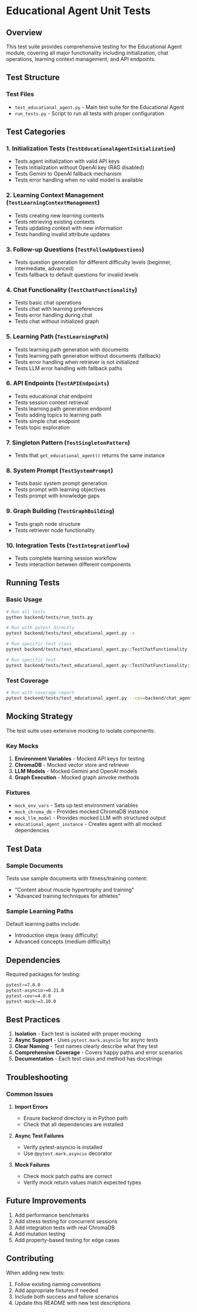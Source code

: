 # Educational Agent Unit Tests

## Overview
This test suite provides comprehensive testing for the Educational Agent module, covering all major functionality including initialization, chat operations, learning context management, and API endpoints.

## Test Structure

### Test Files
- `test_educational_agent.py` - Main test suite for the Educational Agent
- `run_tests.py` - Script to run all tests with proper configuration

## Test Categories

### 1. Initialization Tests (`TestEducationalAgentInitialization`)
- Tests agent initialization with valid API keys
- Tests initialization without OpenAI key (RAG disabled)
- Tests Gemini to OpenAI fallback mechanism
- Tests error handling when no valid model is available

### 2. Learning Context Management (`TestLearningContextManagement`)
- Tests creating new learning contexts
- Tests retrieving existing contexts
- Tests updating context with new information
- Tests handling invalid attribute updates

### 3. Follow-up Questions (`TestFollowUpQuestions`)
- Tests question generation for different difficulty levels (beginner, intermediate, advanced)
- Tests fallback to default questions for invalid levels

### 4. Chat Functionality (`TestChatFunctionality`)
- Tests basic chat operations
- Tests chat with learning preferences
- Tests error handling during chat
- Tests chat without initialized graph

### 5. Learning Path (`TestLearningPath`)
- Tests learning path generation with documents
- Tests learning path generation without documents (fallback)
- Tests error handling when retriever is not initialized
- Tests LLM error handling with fallback paths

### 6. API Endpoints (`TestAPIEndpoints`)
- Tests educational chat endpoint
- Tests session context retrieval
- Tests learning path generation endpoint
- Tests adding topics to learning path
- Tests simple chat endpoint
- Tests topic exploration

### 7. Singleton Pattern (`TestSingletonPattern`)
- Tests that `get_educational_agent()` returns the same instance

### 8. System Prompt (`TestSystemPrompt`)
- Tests basic system prompt generation
- Tests prompt with learning objectives
- Tests prompt with knowledge gaps

### 9. Graph Building (`TestGraphBuilding`)
- Tests graph node structure
- Tests retriever node functionality

### 10. Integration Tests (`TestIntegrationFlow`)
- Tests complete learning session workflow
- Tests interaction between different components

## Running Tests

### Basic Usage
```bash
# Run all tests
python backend/tests/run_tests.py

# Run with pytest directly
pytest backend/tests/test_educational_agent.py -v

# Run specific test class
pytest backend/tests/test_educational_agent.py::TestChatFunctionality -v

# Run specific test
pytest backend/tests/test_educational_agent.py::TestChatFunctionality::test_chat_basic -v
```

### Test Coverage
```bash
# Run with coverage report
pytest backend/tests/test_educational_agent.py --cov=backend/chat_agents --cov-report=html
```

## Mocking Strategy

The test suite uses extensive mocking to isolate components:

### Key Mocks
1. **Environment Variables** - Mocked API keys for testing
2. **ChromaDB** - Mocked vector store and retriever
3. **LLM Models** - Mocked Gemini and OpenAI models
4. **Graph Execution** - Mocked graph ainvoke methods

### Fixtures
- `mock_env_vars` - Sets up test environment variables
- `mock_chroma_db` - Provides mocked ChromaDB instance
- `mock_llm_model` - Provides mocked LLM with structured output
- `educational_agent_instance` - Creates agent with all mocked dependencies

## Test Data

### Sample Documents
Tests use sample documents with fitness/training content:
- "Content about muscle hypertrophy and training"
- "Advanced training techniques for athletes"

### Sample Learning Paths
Default learning paths include:
- Introduction steps (easy difficulty)
- Advanced concepts (medium difficulty)

## Dependencies

Required packages for testing:
```bash
pytest>=7.0.0
pytest-asyncio>=0.21.0
pytest-cov>=4.0.0
pytest-mock>=3.10.0
```

## Best Practices

1. **Isolation** - Each test is isolated with proper mocking
2. **Async Support** - Uses `pytest.mark.asyncio` for async tests
3. **Clear Naming** - Test names clearly describe what they test
4. **Comprehensive Coverage** - Covers happy paths and error scenarios
5. **Documentation** - Each test class and method has docstrings

## Troubleshooting

### Common Issues

1. **Import Errors**
   - Ensure backend directory is in Python path
   - Check that all dependencies are installed

2. **Async Test Failures**
   - Verify pytest-asyncio is installed
   - Use `@pytest.mark.asyncio` decorator

3. **Mock Failures**
   - Check mock patch paths are correct
   - Verify mock return values match expected types

## Future Improvements

1. Add performance benchmarks
2. Add stress testing for concurrent sessions
3. Add integration tests with real ChromaDB
4. Add mutation testing
5. Add property-based testing for edge cases

## Contributing

When adding new tests:
1. Follow existing naming conventions
2. Add appropriate fixtures if needed
3. Include both success and failure scenarios
4. Update this README with new test descriptions